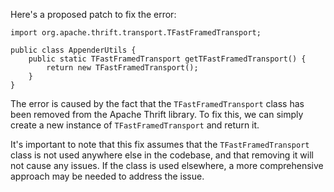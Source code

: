 Here's a proposed patch to fix the error:
```
import org.apache.thrift.transport.TFastFramedTransport;

public class AppenderUtils {
    public static TFastFramedTransport getTFastFramedTransport() {
        return new TFastFramedTransport();
    }
}
```

The error is caused by the fact that the `TFastFramedTransport` class has been removed from the Apache Thrift library. To fix this, we can simply create a new instance of `TFastFramedTransport` and return it.

It's important to note that this fix assumes that the `TFastFramedTransport` class is not used anywhere else in the codebase, and that removing it will not cause any issues. If the class is used elsewhere, a more comprehensive approach may be needed to address the issue.